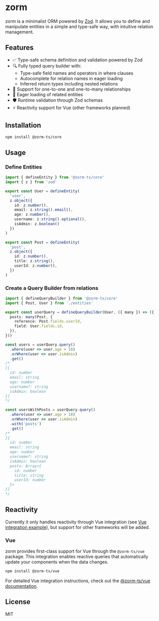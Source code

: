 # zorm

zorm is a minimalist ORM powered by [Zod](https://zod.dev/). It allows you to define and manipulate entities in a simple and type-safe way, with intuitive relation management.

## Features
- ✅ Type-safe schema definition and validation powered by Zod
- 🔍 Fully typed query builder with:
  - Type-safe field names and operators in where clauses
  - Autocomplete for relation names in eager loading
  - Inferred return types including nested relations
- 🤝 Support for one-to-one and one-to-many relationships
- 🚀 Eager loading of related entities
- 🛡️ Runtime validation through Zod schemas
- ⚡️ Reactivity support for Vue (other frameworks planned)

## Installation
```sh
npm install @zorm-ts/core
```
## Usage

### Define Entities
```ts
import { defineEntity } from '@zorm-ts/core'
import { z } from 'zod'

export const User = defineEntity(
  'user',
  z.object({
    id: z.number(),
    email: z.string().email(),
    age: z.number(),
    username: z.string().optional(),
    isAdmin: z.boolean()
  })
)

export const Post = defineEntity(
  'post',
  z.object({
    id: z.number(),
    title: z.string(),
    userId: z.number(),
  })
)
```

### Create a Query Builder from relations
```ts
import { defineQueryBuilder } from '@zorm-ts/core'
import { Post, User } from './entities'

export const userQuery = defineQueryBuilder(User, ({ many }) => ({
  posts: many(Post, {
    reference: Post.fields.userId,
    field: User.fields.id,
  }),
}))

const users = userQuery.query()
  .where(user => user.age > 18)
  .orWhere(user => user.isAdmin)
  .get()
/*
[{
  id: number
  email: string
  age: number
  username?: string
  isAdmin: boolean
}]
*/

const usersWithPosts = userQuery.query()
  .where(user => user.age > 18)
  .orWhere(user => user.isAdmin)
  .with('posts')
  .get()
/*
[{
  id: number
  email: string
  age: number
  username?: string
  isAdmin: boolean
  posts: Array<{
    id: number
    title: string
    userId: number
  }>
}]
*/
```

## Reactivity

Currently it only handles reactivity through Vue integration (see [Vue integration example](packages/vue/src/index.ts)), but support for other frameworks will be added.

### Vue

zorm provides first-class support for Vue through the `@zorm-ts/vue` package. This integration enables reactive queries that automatically update your components when the data changes.

```sh
npm install @zorm-ts/vue
```

For detailed Vue integration instructions, check out the [@zorm-ts/vue documentation](packages/vue/README.md).

## License
MIT
